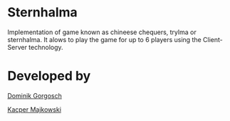 # Sternhalma
Implementation of game known as chineese chequers, trylma or sternhalma.
It alows to play the game for up to 6 players using the Client-Server technology. 

# Developed by
[Dominik Gorgosch](https://github.com/Gemi0)

[Kacper Majkowski](https://github.com/KacperMajkowski)
